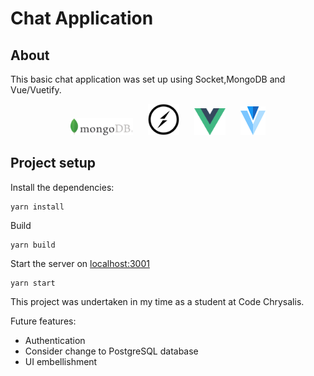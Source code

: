 # Chat Application

## About

This basic chat application was set up using Socket,MongoDB and Vue/Vuetify.

<p align="center">
<img alt="MongoDB" src="src/assets/mongo.png" width="100" hspace ="10">
<img alt="Socket" src="src/assets/socket-io.svg" width= "50"  hspace ="10">
<img alt="Vue" src="src/assets/vue.png" width="50"  hspace ="10">
<img alt="Vuetify" src="src/assets/vuetify.png" width="40"  hspace ="10">

</p>

## Project setup

Install the dependencies:

```
yarn install
```

Build

```
yarn build
```

Start the server on [localhost:3001](localhost:3001)

```
yarn start
```

This project was undertaken in my time as a student at Code Chrysalis.

Future features:

- Authentication
- Consider change to PostgreSQL database
- UI embellishment

